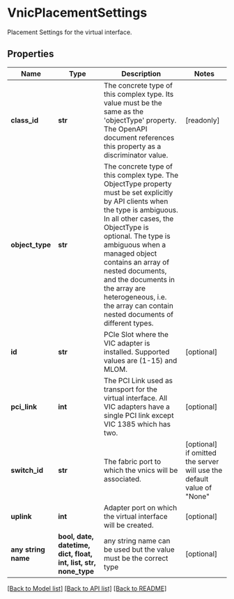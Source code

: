 # VnicPlacementSettings

Placement Settings for the virtual interface.
## Properties
Name | Type | Description | Notes
------------ | ------------- | ------------- | -------------
**class_id** | **str** | The concrete type of this complex type. Its value must be the same as the &#39;objectType&#39; property. The OpenAPI document references this property as a discriminator value. | [readonly] 
**object_type** | **str** | The concrete type of this complex type. The ObjectType property must be set explicitly by API clients when the type is ambiguous. In all other cases, the  ObjectType is optional.  The type is ambiguous when a managed object contains an array of nested documents, and the documents in the array are heterogeneous, i.e. the array can contain nested documents of different types. | 
**id** | **str** | PCIe Slot where the VIC adapter is installed. Supported values are (1-15) and MLOM. | [optional] 
**pci_link** | **int** | The PCI Link used as transport for the virtual interface. All VIC adapters have a single PCI link except VIC 1385 which has two. | [optional] 
**switch_id** | **str** | The fabric port to which the vnics will be associated. | [optional]  if omitted the server will use the default value of "None"
**uplink** | **int** | Adapter port on which the virtual interface will be created. | [optional] 
**any string name** | **bool, date, datetime, dict, float, int, list, str, none_type** | any string name can be used but the value must be the correct type | [optional]

[[Back to Model list]](../README.md#documentation-for-models) [[Back to API list]](../README.md#documentation-for-api-endpoints) [[Back to README]](../README.md)



